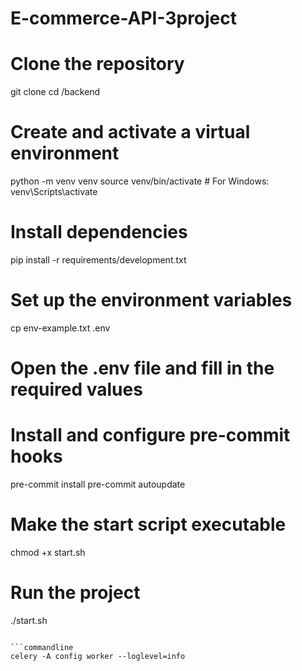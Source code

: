 # E-commerce-API-3project

# Clone the repository
git clone <repo-url>
cd <project-name>/backend

# Create and activate a virtual environment
python -m venv venv
source venv/bin/activate  # For Windows: venv\Scripts\activate

# Install dependencies
pip install -r requirements/development.txt

# Set up the environment variables
cp env-example.txt .env
# Open the .env file and fill in the required values

# Install and configure pre-commit hooks
pre-commit install
pre-commit autoupdate

# Make the start script executable
chmod +x start.sh

# Run the project
./start.sh
```

```commandline
celery -A config worker --loglevel=info
```